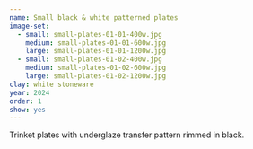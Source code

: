 ```yaml
---
name: Small black & white patterned plates
image-set:
  - small: small-plates-01-01-400w.jpg
    medium: small-plates-01-01-600w.jpg
    large: small-plates-01-01-1200w.jpg
  - small: small-plates-01-02-400w.jpg
    medium: small-plates-01-02-600w.jpg
    large: small-plates-01-02-1200w.jpg
clay: white stoneware
year: 2024
order: 1
show: yes
---
```


Trinket plates with underglaze transfer pattern rimmed in black.
